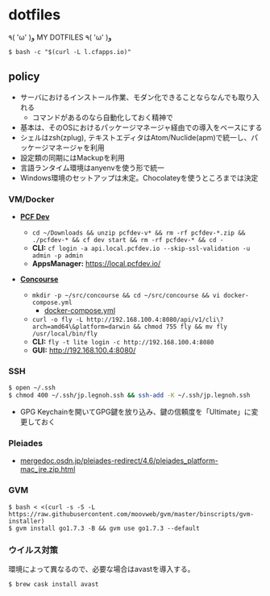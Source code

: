 dotfiles
========

٩( 'ω' )و  MY DOTFILES  ٩( 'ω' )و

```
$ bash -c "$(curl -L l.cfapps.io)"
```

## policy
- サーバにおけるインストール作業、モダン化できることならなんでも取り入れる
  - コマンドがあるのなら自動化しておく精神で
- 基本は、そのOSにおけるパッケージマネージャ経由での導入をベースにする
- シェルはzsh(zplug), テキストエディタはAtom/Nuclide(apm)で統一し、パッケージマネージャを利用
- 設定類の同期にはMackupを利用
- 言語ランタイム環境はanyenvを使う形で統一
- Windows環境のセットアップは未定。Chocolateyを使うところまでは決定

### VM/Docker
- [**PCF Dev**](https://network.pivotal.io/products/pcfdev)
  - ```cd ~/Downloads && unzip pcfdev-v* && rm -rf pcfdev-*.zip && ./pcfdev-* && cf dev start && rm -rf pcfdev-* && cd -```
  - **CLI:** ```cf login -a api.local.pcfdev.io --skip-ssl-validation -u admin -p admin```
  - **AppsManager:** https://local.pcfdev.io/

- [**Concourse**](http://concourse.ci/vagrant.html)
  - ```mkdir -p ~/src/concourse && cd ~/src/concourse && vi docker-compose.yml```
    - [docker-compose.yml](http://concourse.ci/docker-repository.html)
  - ```curl -o fly -L http://192.168.100.4:8080/api/v1/cli\?arch=amd64\&platform=darwin && chmod 755 fly && mv fly /usr/local/bin/fly```
  - **CLI:** ```fly -t lite login -c http://192.168.100.4:8080```
  - **GUI:** http://192.168.100.4:8080/

### SSH
```bash
$ open ~/.ssh
$ chmod 400 ~/.ssh/jp.legnoh.ssh && ssh-add -K ~/.ssh/jp.legnoh.ssh
```
- GPG Keychainを開いてGPG鍵を放り込み、鍵の信頼度を「Ultimate」に変更しておく

### Pleiades
- [mergedoc.osdn.jp/pleiades-redirect/4.6/pleiades_platform-mac_jre.zip.html](http://mergedoc.osdn.jp/pleiades-redirect/4.6/pleiades_platform-mac_jre.zip.html)

### GVM
```
$ bash < <(curl -s -S -L https://raw.githubusercontent.com/moovweb/gvm/master/binscripts/gvm-installer)
$ gvm install go1.7.3 -B && gvm use go1.7.3 --default
```

### ウイルス対策
環境によって異なるので、必要な場合はavastを導入する。
```bash
$ brew cask install avast
```
